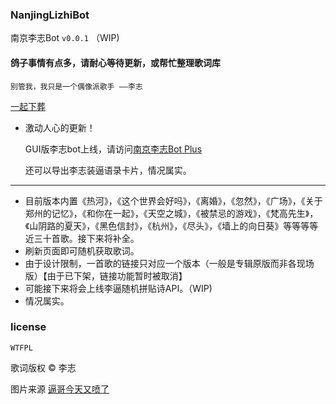 ### NanjingLizhiBot

南京李志Bot `v0.0.1` （WIP)

#### 鸽子事情有点多，请耐心等待更新，或帮忙整理歌词库

`
别管我，我只是一个偶像派歌手
——李志
`

[一起下葬](https://df7c5117.github.io/NanjingLizhiBot/)


- 激动人心的更新！

	GUI版李志bot上线，请访问[南京李志Bot Plus](https://df7c5117.github.io/NanjingLizhiBot/PLUS/)

	还可以导出李志装逼语录卡片，情况属实。


----------------

- 目前版本内置《热河》，《这个世界会好吗》，《离婚》，《忽然》，《广场》，《关于郑州的记忆》，《和你在一起》，《天空之城》，《被禁忌的游戏》，《梵高先生》，《山阴路的夏天》，《黑色信封》，《杭州》，《尽头》，《墙上的向日葵》等等等等近三十首歌。接下来将补全。
- 刷新页面即可随机获取歌词。
- 由于设计限制，一首歌的链接只对应一个版本（一般是专辑原版而非各现场版）【由于已下架，链接功能暂时被取消】
- 可能接下来将会上线李逼随机拼贴诗API。（WIP)
- 情况属实。

### license

`WTFPL`

歌词版权 © 李志

图片来源 [逼哥今天又喷了](https://weibo.com/1573628884/Ef77L19sA)
